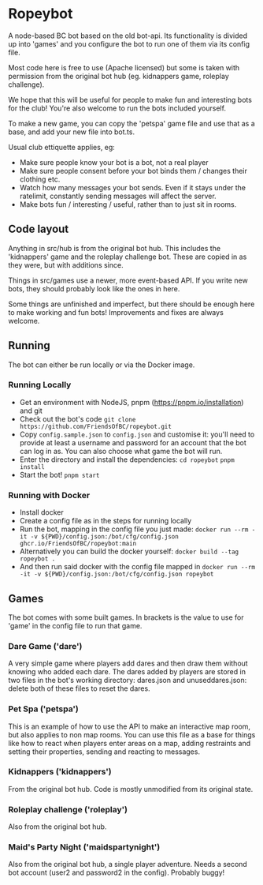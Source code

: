 # Ropeybot

A node-based BC bot based on the old bot-api. Its functionality is divided up into
'games' and you configure the bot to run one of them via its config file.

Most code here is free to use (Apache licensed) but some is taken with
permission from the original bot hub (eg. kidnappers game, roleplay challenge).

We hope that this will be useful for people to make fun and interesting bots
for the club! You're also welcome to run the bots included yourself.

To make a new game, you can copy the 'petspa' game file and use that as a base, and add
your new file into bot.ts.

Usual club ettiquette applies, eg:
 * Make sure people know your bot is a bot, not a real player
 * Make sure people consent before your bot binds them / changes their clothing etc.
 * Watch how many messages your bot sends. Even if it stays under the ratelimit, constantly
   sending messages will affect the server.
 * Make bots fun / interesting / useful, rather than to just sit in rooms.

## Code layout

Anything in src/hub is from the original bot hub. This includes the 'kidnappers' game and the
roleplay challenge bot. These are copied in as they were, but with additions since.

Things in src/games use a newer, more event-based API. If you write new bots, they should
probably look like the ones in here.

Some things are unfinished and imperfect, but there should be enough here to make working and
fun bots! Improvements and fixes are always welcome.

## Running

The bot can either be run locally or via the Docker image.

### Running Locally
 * Get an environment with NodeJS, pnpm (https://pnpm.io/installation) and git
 * Check out the bot's code
   `git clone https://github.com/FriendsOfBC/ropeybot.git`
 * Copy `config.sample.json` to `config.json` and customise it: you'll need to provide
   at least a username and password for an account that the bot can log in as. You can
   also choose what game the bot will run.
 * Enter the directory and install the dependencies:
   `cd ropeybot`
   `pnpm install`
 * Start the bot!
   `pnpm start`

### Running with Docker
 * Install docker
 * Create a config file as in the steps for running locally
 * Run the bot, mapping in the config file you just made:
 `docker run --rm -it -v ${PWD}/config.json:/bot/cfg/config.json ghcr.io/FriendsOfBC/ropeybot:main`
 * Alternatively you can build the docker yourself:
 `docker build --tag ropeybot .`
 * And then run said docker with the config file mapped in
 `docker run --rm -it -v ${PWD}/config.json:/bot/cfg/config.json ropeybot`

## Games
The bot comes with some built games. In brackets is the value to use for 'game' in the config
file to run that game.

### Dare Game ('dare')
A very simple game where players add dares and then draw them without knowing who added
each dare.
The dares added by players are stored in two files in the bot's working directory:
dares.json and unuseddares.json: delete both of these files to reset the dares.

### Pet Spa ('petspa')
This is an example of how to use the API to make an interactive map room, but also
applies to non map rooms. You can use this file as a base for things like how to react
when players enter areas on a map, adding restraints and setting their properties, sending
and reacting to messages.

### Kidnappers ('kidnappers')
From the original bot hub. Code is mostly unmodified from its original state.

### Roleplay challenge ('roleplay')
Also from the original bot hub.

### Maid's Party Night ('maidspartynight')
Also from the original bot hub, a single player adventure. Needs a second bot account
(user2 and password2 in the config). Probably buggy!

